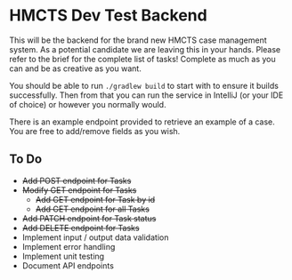 # HMCTS Dev Test Backend
This will be the backend for the brand new HMCTS case management system. As a potential candidate we are leaving
this in your hands. Please refer to the brief for the complete list of tasks! Complete as much as you can and be
as creative as you want.

You should be able to run `./gradlew build` to start with to ensure it builds successfully. Then from that you
can run the service in IntelliJ (or your IDE of choice) or however you normally would.

There is an example endpoint provided to retrieve an example of a case. You are free to add/remove fields as you
wish.


## To Do
* ~~Add POST endpoint for Tasks~~
* ~~Modify GET endpoint for Tasks~~
    - ~~Add GET endpoint for Task by id~~
    - ~~Add GET endpoint for all Tasks~~
* ~~Add PATCH endpoint for Task status~~
* ~~Add DELETE endpoint for Tasks~~
* Implement input / output data validation
* Implement error handling
* Implement unit testing
* Document API endpoints